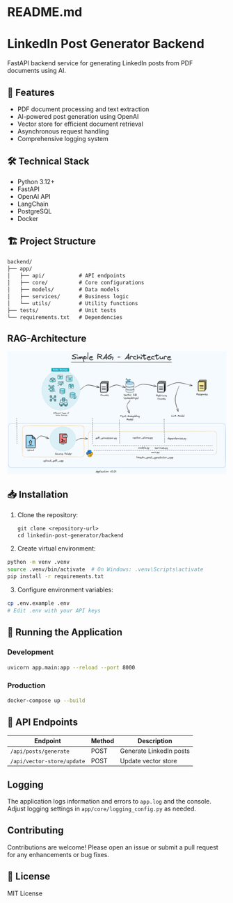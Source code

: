 # README.md

# LinkedIn Post Generator Backend

FastAPI backend service for generating LinkedIn posts from PDF documents using AI.

## 🚀 Features

- PDF document processing and text extraction
- AI-powered post generation using OpenAI
- Vector store for efficient document retrieval
- Asynchronous request handling
- Comprehensive logging system

## 🛠️ Technical Stack

- Python 3.12+
- FastAPI
- OpenAI API
- LangChain
- PostgreSQL
- Docker

## 🏗️ Project Structure

```
backend/
├── app/
│   ├── api/           # API endpoints
│   ├── core/          # Core configurations
│   ├── models/        # Data models
│   ├── services/      # Business logic
│   └── utils/         # Utility functions
├── tests/             # Unit tests
└── requirements.txt   # Dependencies
```

## RAG-Architecture

![RAG-Architecture](assets/RAG-Architecture.png)


## 📥 Installation

1. Clone the repository:

   ```
   git clone <repository-url>
   cd linkedin-post-generator/backend
   ```

2. Create virtual environment:
```bash
python -m venv .venv
source .venv/bin/activate  # On Windows: .venv\Scripts\activate
pip install -r requirements.txt
```

3. Configure environment variables:
```bash
cp .env.example .env
# Edit .env with your API keys
```

## 🚀 Running the Application

### Development

```bash
uvicorn app.main:app --reload --port 8000
```

### Production

```bash
docker-compose up --build
```

## 🔄 API Endpoints

| Endpoint | Method | Description |
|----------|--------|-------------|
| `/api/posts/generate` | POST | Generate LinkedIn posts |
| `/api/vector-store/update` | POST | Update vector store |

## Logging

The application logs information and errors to `app.log` and the console. Adjust logging settings in `app/core/logging_config.py` as needed.

## Contributing

Contributions are welcome! Please open an issue or submit a pull request for any enhancements or bug fixes.

## 📝 License

MIT License